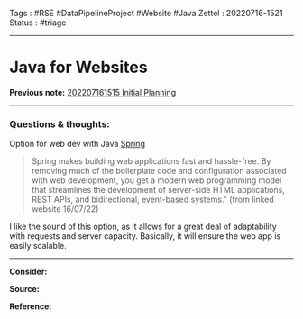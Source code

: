 Tags : #RSE #DataPipelineProject #Website #Java
Zettel :  20220716-1521
Status : #triage 

-----

# Java for Websites

**Previous note:** [202207161515 Initial Planning](202207161515%20Initial%20Planning.md)

-----

### Questions & thoughts:

Option for web dev with Java [Spring](https://spring.io/web-applications)
> Spring makes building web applications fast and hassle-free. By removing much of the boilerplate code and configuration associated with web development, you get a modern web programming model that streamlines the development of server-side HTML applications, REST APIs, and bidirectional, event-based systems." (from linked website 16/07/22)

I like the sound of this option, as it allows for a great deal of adaptability with requests and server capacity. Basically, it will ensure the web app is easily scalable.


-----
 
**Consider:**


**Source:** 


**Reference:** 
